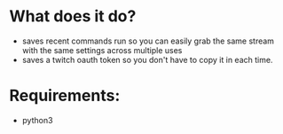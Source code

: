 # What does it do?
 * saves recent commands run so you can easily grab the same stream with the
   same settings across multiple uses
 * saves a twitch oauth token so you don't have to copy it in each time.

# Requirements:
 * python3

